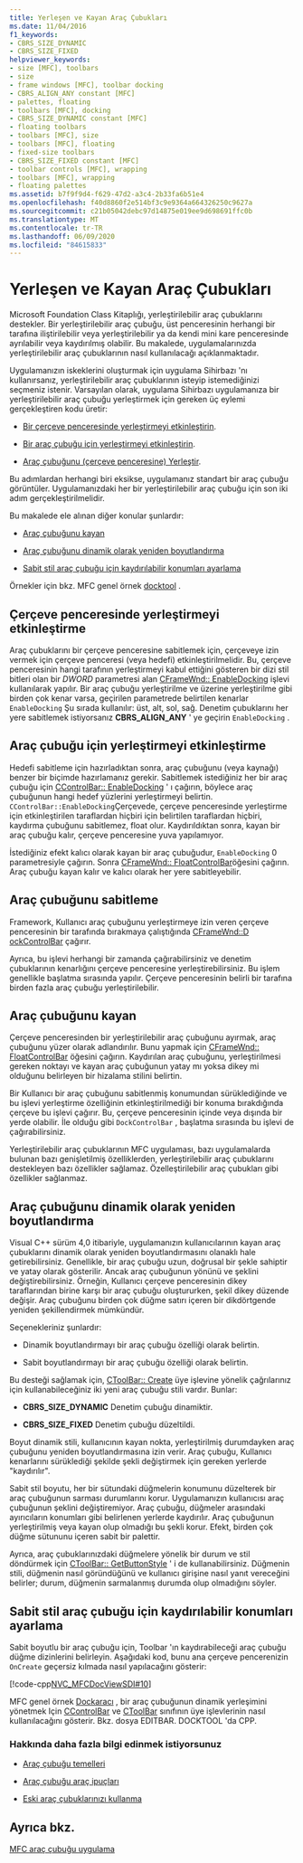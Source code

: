 ```yaml
---
title: Yerleşen ve Kayan Araç Çubukları
ms.date: 11/04/2016
f1_keywords:
- CBRS_SIZE_DYNAMIC
- CBRS_SIZE_FIXED
helpviewer_keywords:
- size [MFC], toolbars
- size
- frame windows [MFC], toolbar docking
- CBRS_ALIGN_ANY constant [MFC]
- palettes, floating
- toolbars [MFC], docking
- CBRS_SIZE_DYNAMIC constant [MFC]
- floating toolbars
- toolbars [MFC], size
- toolbars [MFC], floating
- fixed-size toolbars
- CBRS_SIZE_FIXED constant [MFC]
- toolbar controls [MFC], wrapping
- toolbars [MFC], wrapping
- floating palettes
ms.assetid: b7f9f9d4-f629-47d2-a3c4-2b33fa6b51e4
ms.openlocfilehash: f40d8860f2e514bf3c9e9364a664326250c9627a
ms.sourcegitcommit: c21b05042debc97d14875e019ee9d698691ffc0b
ms.translationtype: MT
ms.contentlocale: tr-TR
ms.lasthandoff: 06/09/2020
ms.locfileid: "84615833"
---
```

# <a name="docking-and-floating-toolbars"></a>Yerleşen ve Kayan Araç Çubukları

Microsoft Foundation Class Kitaplığı, yerleştirilebilir araç çubuklarını destekler. Bir yerleştirilebilir araç çubuğu, üst penceresinin herhangi bir tarafına iliştirilebilir veya yerleştirilebilir ya da kendi mini kare penceresinde ayrılabilir veya kaydırılmış olabilir. Bu makalede, uygulamalarınızda yerleştirilebilir araç çubuklarının nasıl kullanılacağı açıklanmaktadır.

Uygulamanızın iskeklerini oluşturmak için uygulama Sihirbazı 'nı kullanırsanız, yerleştirilebilir araç çubuklarının isteyip istemediğinizi seçmeniz istenir. Varsayılan olarak, uygulama Sihirbazı uygulamanıza bir yerleştirilebilir araç çubuğu yerleştirmek için gereken üç eylemi gerçekleştiren kodu üretir:

- [Bir çerçeve penceresinde yerleştirmeyi etkinleştirin](#_core_enabling_docking_in_a_frame_window).

- [Bir araç çubuğu için yerleştirmeyi etkinleştirin](#_core_enabling_docking_for_a_toolbar).

- [Araç çubuğunu (çerçeve penceresine) Yerleştir](#_core_docking_the_toolbar).

Bu adımlardan herhangi biri eksikse, uygulamanız standart bir araç çubuğu görüntüler. Uygulamanızdaki her bir yerleştirilebilir araç çubuğu için son iki adım gerçekleştirilmelidir.

Bu makalede ele alınan diğer konular şunlardır:

- [Araç çubuğunu kayan](#_core_floating_the_toolbar)

- [Araç çubuğunu dinamik olarak yeniden boyutlandırma](#_core_dynamically_resizing_the_toolbar)

- [Sabit stil araç çubuğu için kaydırılabilir konumları ayarlama](#_core_setting_wrap_positions_for_a_fixed_style_toolbar)

Örnekler için bkz. MFC genel örnek [docktool](../overview/visual-cpp-samples.md) .

## <a name="enabling-docking-in-a-frame-window"></a><a name="_core_enabling_docking_in_a_frame_window"></a>Çerçeve penceresinde yerleştirmeyi etkinleştirme

Araç çubuklarını bir çerçeve penceresine sabitlemek için, çerçeveye izin vermek için çerçeve penceresi (veya hedefi) etkinleştirilmelidir. Bu, çerçeve penceresinin hangi tarafının yerleştirmeyi kabul ettiğini gösteren bir dizi stil bitleri olan bir *DWORD* parametresi alan [CFrameWnd:: EnableDocking](reference/cframewnd-class.md#enabledocking) işlevi kullanılarak yapılır. Bir araç çubuğu yerleştirilme ve üzerine yerleştirilme gibi birden çok kenar varsa, geçirilen parametrede belirtilen kenarlar `EnableDocking` Şu sırada kullanılır: üst, alt, sol, sağ. Denetim çubuklarını her yere sabitlemek istiyorsanız **CBRS_ALIGN_ANY** ' ye geçirin `EnableDocking` .

## <a name="enabling-docking-for-a-toolbar"></a><a name="_core_enabling_docking_for_a_toolbar"></a>Araç çubuğu için yerleştirmeyi etkinleştirme

Hedefi sabitleme için hazırladıktan sonra, araç çubuğunu (veya kaynağı) benzer bir biçimde hazırlamanız gerekir. Sabitlemek istediğiniz her bir araç çubuğu için [CControlBar:: EnableDocking](reference/ccontrolbar-class.md#enabledocking) ' ı çağırın, böylece araç çubuğunun hangi hedef yüzlerini yerleştirmeyi belirtin. `CControlBar::EnableDocking`Çerçevede, çerçeve penceresinde yerleştirme için etkinleştirilen taraflardan hiçbiri için belirtilen taraflardan hiçbiri, kaydırma çubuğunu sabitlemez, float olur. Kaydırıldıktan sonra, kayan bir araç çubuğu kalır, çerçeve penceresine yuva yapılamıyor.

İstediğiniz efekt kalıcı olarak kayan bir araç çubuğudur, `EnableDocking` 0 parametresiyle çağırın. Sonra [CFrameWnd:: FloatControlBar](reference/cframewnd-class.md#floatcontrolbar)öğesini çağırın. Araç çubuğu kayan kalır ve kalıcı olarak her yere sabitleyebilir.

## <a name="docking-the-toolbar"></a><a name="_core_docking_the_toolbar"></a>Araç çubuğunu sabitleme

Framework, Kullanıcı araç çubuğunu yerleştirmeye izin veren çerçeve penceresinin bir tarafında bırakmaya çalıştığında [CFrameWnd::D ockControlBar](reference/cframewnd-class.md#dockcontrolbar) çağırır.

Ayrıca, bu işlevi herhangi bir zamanda çağırabilirsiniz ve denetim çubuklarının kenarlığını çerçeve penceresine yerleştirebilirsiniz. Bu işlem genellikle başlatma sırasında yapılır. Çerçeve penceresinin belirli bir tarafına birden fazla araç çubuğu yerleştirilebilir.

## <a name="floating-the-toolbar"></a><a name="_core_floating_the_toolbar"></a>Araç çubuğunu kayan

Çerçeve penceresinden bir yerleştirilebilir araç çubuğunu ayırmak, araç çubuğunu yüzer olarak adlandırılır. Bunu yapmak için [CFrameWnd:: FloatControlBar](reference/cframewnd-class.md#floatcontrolbar) öğesini çağırın. Kaydırılan araç çubuğunu, yerleştirilmesi gereken noktayı ve kayan araç çubuğunun yatay mı yoksa dikey mi olduğunu belirleyen bir hizalama stilini belirtin.

Bir Kullanıcı bir araç çubuğunu sabitlenmiş konumundan sürüklediğinde ve bu işlevi yerleştirme özelliğinin etkinleştirilmediği bir konuma bırakdığında çerçeve bu işlevi çağırır. Bu, çerçeve penceresinin içinde veya dışında bir yerde olabilir. İle olduğu gibi `DockControlBar` , başlatma sırasında bu işlevi de çağırabilirsiniz.

Yerleştirilebilir araç çubuklarının MFC uygulaması, bazı uygulamalarda bulunan bazı genişletilmiş özelliklerden, yerleştirilebilir araç çubuklarını destekleyen bazı özellikler sağlamaz. Özelleştirilebilir araç çubukları gibi özellikler sağlanmaz.

## <a name="dynamically-resizing-the-toolbar"></a><a name="_core_dynamically_resizing_the_toolbar"></a>Araç çubuğunu dinamik olarak yeniden boyutlandırma

Visual C++ sürüm 4,0 itibariyle, uygulamanızın kullanıcılarının kayan araç çubuklarını dinamik olarak yeniden boyutlandırmasını olanaklı hale getirebilirsiniz. Genellikle, bir araç çubuğu uzun, doğrusal bir şekle sahiptir ve yatay olarak gösterilir. Ancak araç çubuğunun yönünü ve şeklini değiştirebilirsiniz. Örneğin, Kullanıcı çerçeve penceresinin dikey taraflarından birine karşı bir araç çubuğu oluştururken, şekil dikey düzende değişir. Araç çubuğunu birden çok düğme satırı içeren bir dikdörtgende yeniden şekillendirmek mümkündür.

Seçenekleriniz şunlardır:

- Dinamik boyutlandırmayı bir araç çubuğu özelliği olarak belirtin.

- Sabit boyutlandırmayı bir araç çubuğu özelliği olarak belirtin.

Bu desteği sağlamak için, [CToolBar:: Create](reference/ctoolbar-class.md#create) üye işlevine yönelik çağrılarınız için kullanabileceğiniz iki yeni araç çubuğu stili vardır. Bunlar:

- **CBRS_SIZE_DYNAMIC** Denetim çubuğu dinamiktir.

- **CBRS_SIZE_FIXED** Denetim çubuğu düzeltildi.

Boyut dinamik stili, kullanıcının kayan nokta, yerleştirilmiş durumdayken araç çubuğunu yeniden boyutlandırmasına izin verir. Araç çubuğu, Kullanıcı kenarlarını sürüklediği şekilde şekli değiştirmek için gereken yerlerde "kaydırılır".

Sabit stil boyutu, her bir sütundaki düğmelerin konumunu düzelterek bir araç çubuğunun sarması durumlarını korur. Uygulamanızın kullanıcısı araç çubuğunun şeklini değiştiremiyor. Araç çubuğu, düğmeler arasındaki ayırıcıların konumları gibi belirlenen yerlerde kaydırılır. Araç çubuğunun yerleştirilmiş veya kayan olup olmadığı bu şekli korur. Efekt, birden çok düğme sütununu içeren sabit bir palettir.

Ayrıca, araç çubuklarınızdaki düğmelere yönelik bir durum ve stil döndürmek için [CToolBar:: GetButtonStyle](reference/ctoolbar-class.md#getbuttonstyle) ' i de kullanabilirsiniz. Düğmenin stili, düğmenin nasıl göründüğünü ve kullanıcı girişine nasıl yanıt vereceğini belirler; durum, düğmenin sarmalanmış durumda olup olmadığını söyler.

## <a name="setting-wrap-positions-for-a-fixed-style-toolbar"></a><a name="_core_setting_wrap_positions_for_a_fixed_style_toolbar"></a>Sabit stil araç çubuğu için kaydırılabilir konumları ayarlama

Sabit boyutlu bir araç çubuğu için, Toolbar 'ın kaydırabileceği araç çubuğu düğme dizinlerini belirleyin. Aşağıdaki kod, bunu ana çerçeve pencerenizin `OnCreate` geçersiz kılmada nasıl yapılacağını gösterir:

[!code-cpp[NVC_MFCDocViewSDI#10](codesnippet/cpp/docking-and-floating-toolbars_1.cpp)]

MFC genel örnek [Dockaracı](../overview/visual-cpp-samples.md) , bir araç çubuğunun dinamik yerleşimini yönetmek Için [CControlBar](reference/ccontrolbar-class.md) ve [CToolBar](reference/ctoolbar-class.md) sınıfının üye işlevlerinin nasıl kullanılacağını gösterir. Bkz. dosya EDITBAR. DOCKTOOL 'da CPP.

### <a name="what-do-you-want-to-know-more-about"></a>Hakkında daha fazla bilgi edinmek istiyorsunuz

- [Araç çubuğu temelleri](toolbar-fundamentals.md)

- [Araç çubuğu araç ipuçları](toolbar-tool-tips.md)

- [Eski araç çubuklarınızı kullanma](using-your-old-toolbars.md)

## <a name="see-also"></a>Ayrıca bkz.

[MFC araç çubuğu uygulama](mfc-toolbar-implementation.md)
